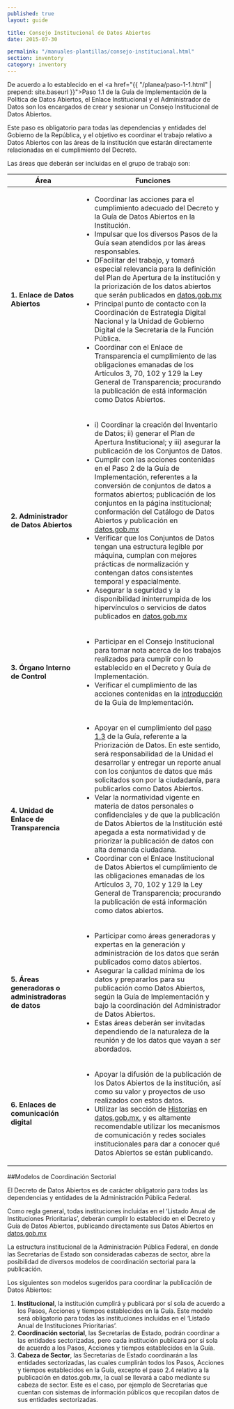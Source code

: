 ```yaml
---
published: true
layout: guide

title: Consejo Institucional de Datos Abiertos
date: 2015-07-30

permalink: "/manuales-plantillas/consejo-institucional.html"
section: inventory
category: inventory
---
```


De acuerdo a lo establecido en el  <a href="{{ "/planea/paso-1-1.html" | prepend: site.baseurl }}">Paso 1.1</a> de la Guía de Implementación de la Política de Datos Abiertos, el Enlace Institucional y el Administrador de Datos son los encargados de crear y sesionar un Consejo Institucional de Datos Abiertos.

Este paso es obligatorio para todas las dependencias y entidades del Gobierno de la República, y el objetivo es coordinar el trabajo relativo a Datos Abiertos con las áreas de la institución que estarán directamente relacionadas en el cumplimiento del Decreto.

Las áreas que deberán ser incluidas en el grupo de trabajo son:

<table>
    <thead>
        <tr>
            <th>Área</th>
            <th>Funciones</th>
        </tr>
    </thead>
    <tbody>
        <tr>
            <td><strong>1. Enlace de Datos Abiertos</strong></td>
            <td>
              <ul>
                <li>Coordinar las acciones para el cumplimiento adecuado del Decreto y la Guía de Datos Abiertos en la Institución.</li>
                <li>Impulsar que los diversos Pasos de la Guía sean atendidos por las áreas responsables.</li>
                <li>DFacilitar del trabajo, y tomará especial relevancia para la definición del Plan de Apertura de la institución y la priorización de los datos abiertos que serán publicados en <a href="http://datos.gob.mx">datos.gob.mx</a></li>
                <li>Principal punto de contacto con la Coordinación de Estrategia Digital Nacional y la Unidad de Gobierno Digital de la Secretaría de la Función Pública.</li>
                <li>Coordinar con el Enlace de Transparencia el cumplimiento de las obligaciones emanadas de los Artículos 3, 70, 102 y 129 la Ley General de Transparencia; procurando la publicación de está información como Datos Abiertos.</li>
              </ul>
            </td>
        </tr>
        <tr>
            <td><strong>2. Administrador de Datos Abiertos</strong></td>
            <td>
              <ul>
                <li>i) Coordinar la creación del Inventario de Datos; ii) generar el Plan de Apertura Institucional; y iii) asegurar la publicación de los Conjuntos de Datos.</li>
                <li>Cumplir con las acciones contenidas en el Paso 2 de la Guía de Implementación, referentes a la conversión de conjuntos de datos a formatos abiertos; publicación de los conjuntos en la página institucional; conformación del Catálogo de Datos Abiertos y publicación en <a href="http://datos.gob.mx">datos.gob.mx</a></li>
                <li>Verificar que los Conjuntos de Datos tengan una estructura legible por máquina, cumplan con mejores prácticas de normalización y contengan datos consistentes temporal y espacialmente.</li>
                <li>Asegurar la seguridad y la disponibilidad ininterrumpida de los hipervínculos o servicios de datos publicados en <a href="http://datos.gob.mx">datos.gob.mx</a></li>
              </ul>
            </td>
        </tr>
        <tr>
            <td><strong>3. Órgano Interno de Control</strong></td>
            <td>
              <ul>
                <li>Participar en el Consejo Institucional para tomar nota acerca de los trabajos realizados para cumplir con lo establecido en el Decreto y Guía de Implementación.</li>
                <li>Verificar el cumplimiento de las acciones contenidas en la <a href="{{ "/introduccion/" | prepend: site.baseurl }}">introducción</a> de la Guía de Implementación.</li>
              </ul>
            </td>
        </tr>
        <tr>
            <td><strong>4. Unidad de Enlace de Transparencia</strong></td>
            <td>
              <ul>
                <li>Apoyar en el cumplimiento del <a href="{{ "/planea/paso-1-3.html" | prepend: site.baseurl }}">paso 1.3</a> de la Guía, referente a la Priorización de Datos. En este sentido, será responsabilidad de la Unidad el desarrollar y entregar un reporte anual con los conjuntos de datos que más solicitados son por la ciudadanía, para publicarlos como Datos Abiertos.</li>
                <li>Velar la normatividad vigente en materia de datos personales o confidenciales y de que la publicación de Datos Abiertos de la Institución esté apegada a esta normatividad y de priorizar la publicación de datos con alta demanda ciudadana.</li>
                <li>Coordinar con el Enlace Institucional de Datos Abiertos el cumplimiento de las obligaciones emanadas de los Artículos 3, 70, 102 y 129 la Ley General de Transparencia; procurando la publicación de está información como datos abiertos.</li>
              </ul>
            </td>
        </tr>
        <tr>
            <td><strong>5. Áreas generadoras o administradoras de datos</strong></td>
            <td>
              <ul>
                <li>Participar como áreas generadoras y expertas en la generación y administración de los datos que serán publicados como datos abiertos.</li>
                <li>Asegurar la calidad mínima de los datos y prepararlos para su publicación como Datos Abiertos, según la Guía de Implementación y bajo la coordinación del Administrador de Datos Abiertos.</li>
                <li>Estas áreas deberán ser invitadas dependiendo de la naturaleza de la reunión y de los datos que vayan a ser abordados.</li>
              </ul>
            </td>
        </tr>
        <tr>
            <td><strong>6. Enlaces de comunicación digital</strong></td>
            <td>
              <ul>
                <li>Apoyar la difusión de la publicación de los Datos Abiertos de la institución, así como su valor y proyectos de uso realizados con estos datos.</li>
                <li>Utilizar las sección de <a href="http://datos.gob.mx/historias/">Historias</a> en <a href="http://datos.gob.mx">datos.gob.mx</a>, y es altamente recomendable utilizar los mecanismos de comunicación y redes sociales institucionales para dar a conocer qué Datos Abiertos se están publicando.</li>
              </ul>
            </td>
        </tr>
    </tbody>
</table>

##Modelos de Coordinación Sectorial

El Decreto de Datos Abiertos es de carácter obligatorio para todas las dependencias y entidades de la Administración Pública Federal.

Como regla general, todas instituciones incluidas en el ‘Listado Anual de Instituciones Prioritarias’, deberán cumplir lo establecido en el Decreto y Guía de Datos Abiertos, publicando directamente sus Datos Abiertos en <a href="http://datos.gob.mx">datos.gob.mx</a>

La estructura institucional de la Administración Pública Federal, en donde las Secretarías de Estado son consideradas cabezas de sector, abre la posibilidad de diversos modelos de coordinación sectorial para la publicación.

Los siguientes son modelos sugeridos para coordinar la publicación de Datos Abiertos:

1. **Institucional**, la institución cumplirá y publicará por sí sola de acuerdo a los Pasos, Acciones y tiempos establecidos en la Guía. Este modelo será obligatorio para todas las instituciones incluidas en el ‘Listado Anual de Instituciones Prioritarias’.
2. **Coordinación sectorial**, las Secretarías de Estado, podrán coordinar a las entidades sectorizadas, pero cada institución publicará por sí sola de acuerdo a los Pasos, Acciones y tiempos establecidos en la Guía.
3. **Cabeza de Sector**, las Secretarías de Estado coordinarán a las entidades sectorizadas, las cuales cumplirán todos los Pasos, Acciones y tiempos establecidos en la Guía, excepto el paso 2.4 relativo a la publicación en datos.gob.mx, la cual se llevará a cabo mediante su cabeza de sector. Este es el caso, por ejemplo de Secretarías que cuentan con sistemas de información públicos que recopilan datos de sus entidades sectorizadas.
